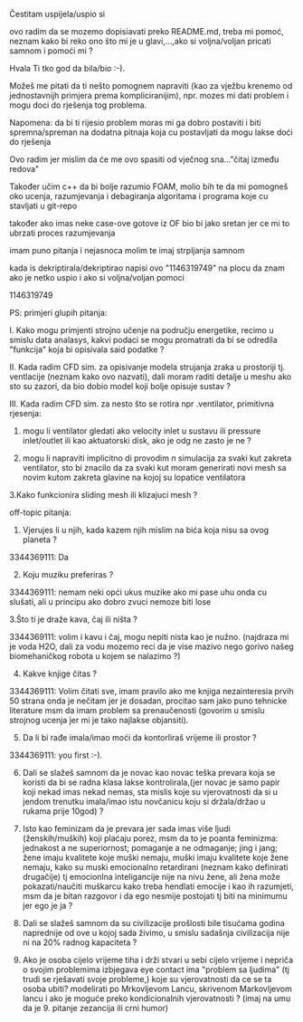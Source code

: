 

Čestitam uspijela/uspio si 

ovo radim da se mozemo dopisiavati preko README.md, treba mi pomoć, neznam kako bi reko ono što mi je u glavi,...,ako si voljna/voljan pricati samnom i pomoći mi ?

Hvala Ti tko god da bila/bio :-).

Možeš me pitati da ti nešto pomognem napraviti (kao za vježbu krenemo od jednostavnijh primjera prema kompliciranijim), npr. mozes mi dati problem i mogu doci do rješenja tog problema.

Napomena: da bi ti rijesio problem moras mi ga dobro postaviti i biti spremna/spreman na dodatna pitnaja koja cu postavljati da mogu lakse doći do rješenja 

Ovo radim jer mislim da će me ovo spasiti od vječnog sna..."čitaj između redova"

 

Također učim c++ da bi bolje razumio FOAM, molio bih te da mi pomogneš oko ucenja, razumjevanja i debagiranja algoritama i programa koje cu stavljati u git-repo

također ako imas neke case-ove gotove iz OF bio bi jako sretan jer ce mi to ubrzati proces razumjevanja 

imam puno pitanja i nejasnoca molim te imaj strpljanja samnom

kada is dekriptirala/dekriptirao napisi ovo "1146319749" na plocu da znam ako je netko uspio i ako si voljna/voljan pomoci

1146319749


PS: 
primjeri glupih pitanja: 

I. Kako mogu primjenti strojno učenje na području energetike, recimo u smislu data analasys, kakvi podaci se mogu promatrati da bi se odredila "funkcija" koja bi opisivala said podatke ?

II. Kada radim CFD sim. za opisivanje modela strujanja zraka u prostoriji tj. ventlacije (neznam kako ovo nazvati), dali moram raditi detalje u meshu ako sto su zazori, da bio dobio model koji bolje opisuje sustav ?

III. Kada radim CFD sim. za nesto što se rotira npr .ventilator, primitivna rjesenja:
   1. mogu li ventilator gledati ako velocity inlet u sustavu ili pressure inlet/outlet ili kao aktuatorski disk, ako je odg ne zasto je ne ? 

   2. mogu li napraviti implicitno di provodim *n* simulacija za svaki kut zakreta ventilator, sto bi znacilo da za svaki kut moram generirati novi mesh sa novim              kutom zakreta glavine na kojoj su lopatice ventilatora

   3.Kako funkcionira sliding mesh ili klizajuci mesh ?

off-topic pitanja:

1. Vjerujes li u njih, kada kazem njih mislim na bića koja nisu sa ovog planeta ?
 
 3344369111: Da

2. Koju muziku preferiras ?
  
  3344369111: nemam neki opći ukus muzike ako mi pase uhu onda cu slušati, ali u principu ako dobro zvuci nemoze biti lose 

3.Što ti je draže kava, čaj ili ništa ?
 
 3344369111: volim i kavu i čaj, mogu nepiti nista kao je nužno. 
  (najdraza mi je voda H2O, dali za vodu mozemo reci da je vise mazivo nego gorivo našeg biomehaničkog robota u kojem se nalazimo ?)

4. Kakve knjige čitas ?
  
  3344369111: Volim čitati sve, imam pravilo ako me knjiga nezainteresia prvih 50 strana onda je nečitam jer je dosadan, procitao sam jako puno tehnicke literature msm   da imam problem sa prenaučenosti (govorim u smislu strojnog ucenja jer mi je tako najlakse objansiti).

5. Da li bi rađe imala/imao moći da kontorliraš vrijeme ili prostor ?
 
 3344369111: you first :-).

6. Dali se slažeš samnom da je novac kao novac  teška prevara koja se koristi da bi se radna klasa lakse kontrolirala,(jer novac je samo papir koji nekad imas nekad nemas, sta mislis koje su vjerovatnosti da si u jendom trenutku imala/imao istu novčanicu koju si držala/držao u rukama prije 10god) ?

7. Isto kao feminizam da je prevara jer sada imas više ljudi (ženskih/muških) koji plaćaju porez, msm da to je poanta feminizma: jednakost a ne superiornost; pomaganje a ne odmaganje; jing i jang; žene imaju kvalitete koje muški nemaju, muški imaju kvalitete koje žene nemaju, kako su muski emocionalno retardirani (neznam kako definirati drugačije) tj emocionlna inteligancije nije na nivu žene, ali žena može pokazati/naučiti muškarcu kako treba hendlati emocije i kao ih razumjeti, msm da je bitan razgovor i da ego nesmije postojati tj biti na minimumu jer ego je ja  ?

8. Dali se slažeš samnom da su civilizacije prošlosti bile tisućama godina naprednije od ove u kojoj sada živimo, u smislu sadašnja civilizacija nije ni na 20% radnog kapaciteta ?

9. Ako je osoba cijelo vrijeme tiha i drži stvari u sebi cijelo vrijeme i nepriča o svojim problemima izbjegava eye contact ima "problem sa ljudima" (tj trudi se rješavati svoje probleme,) koje su vjerovatnosti da ce se ta osoba ubiti?
modelirati po Mrkovljevom Lancu, skrivenom Markovljevom lancu i ako je moguće preko kondicionalnih vjerovatnosti ? (imaj na umu da je 9. pitanje zezancija ili crni humor)
